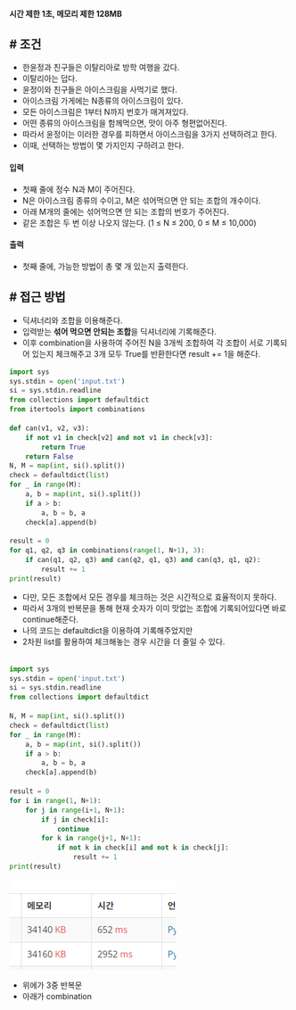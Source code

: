 
#### **시간 제한 1초, 메모리 제한 128MB**

## **# 조건**

- 한윤정과 친구들은 이탈리아로 방학 여행을 갔다. 
- 이탈리아는 덥다. 
- 윤정이와 친구들은 아이스크림을 사먹기로 했다. 
- 아이스크림 가게에는 N종류의 아이스크림이 있다. 
- 모든 아이스크림은 1부터 N까지 번호가 매겨져있다. 
- 어떤 종류의 아이스크림을 함께먹으면, 맛이 아주 형편없어진다. 
- 따라서 윤정이는 이러한 경우를 피하면서 아이스크림을 3가지 선택하려고 한다. 
- 이때, 선택하는 방법이 몇 가지인지 구하려고 한다.

#### **입력**
- 첫째 줄에 정수 N과 M이 주어진다. 
- N은 아이스크림 종류의 수이고, M은 섞어먹으면 안 되는 조합의 개수이다. 
- 아래 M개의 줄에는 섞어먹으면 안 되는 조합의 번호가 주어진다. 
- 같은 조합은 두 번 이상 나오지 않는다. (1 ≤ N ≤ 200, 0 ≤ M ≤ 10,000)

#### **출력**
- 첫째 줄에, 가능한 방법이 총 몇 개 있는지 출력한다.

## **# 접근 방법**

- 딕셔너리와 조합을 이용해준다.
- 입력받는 **섞어 먹으면 안되는 조합**을 딕셔너리에 기록해준다.
- 이후 combination을 사용하여 주어진 N을 3개씩 조합하여 각 조합이 서로 기록되어 있는지 체크해주고 3개 모두 True를 반환한다면 result += 1을 해준다.

```python
import sys  
sys.stdin = open('input.txt')  
si = sys.stdin.readline  
from collections import defaultdict  
from itertools import combinations  
  
def can(v1, v2, v3):  
    if not v1 in check[v2] and not v1 in check[v3]:  
        return True  
    return False  
N, M = map(int, si().split())  
check = defaultdict(list)  
for _ in range(M):  
    a, b = map(int, si().split())  
    if a > b:  
        a, b = b, a  
    check[a].append(b)  
  
result = 0  
for q1, q2, q3 in combinations(range(1, N+1), 3):  
    if can(q1, q2, q3) and can(q2, q1, q3) and can(q3, q1, q2):  
        result += 1  
print(result)
```

- 다만, 모든 조합에서 모든 경우를 체크하는 것은 시간적으로 효율적이지 못하다.
- 따라서 3개의 반복문을 통해 현재 숫자가 이미 맛없는 조합에 기록되어있다면 바로 continue해준다.
- 나의 코드는 defaultdict을 이용하여 기록해주었지만
- 2차원 list를 활용하여 체크해놓는 경우 시간을 더 줄일 수 있다.

```python

import sys  
sys.stdin = open('input.txt')  
si = sys.stdin.readline  
from collections import defaultdict  
  
N, M = map(int, si().split())  
check = defaultdict(list)  
for _ in range(M):  
    a, b = map(int, si().split())  
    if a > b:  
        a, b = b, a  
    check[a].append(b)  
  
result = 0  
for i in range(1, N+1):  
    for j in range(i+1, N+1):  
        if j in check[i]:  
            continue  
        for k in range(j+1, N+1):  
            if not k in check[i] and not k in check[j]:  
                result += 1  
print(result)
```

![](assets/Pasted%20image%2020230827150223.png)

- 위에가 3중 반복문
- 아래가 combination